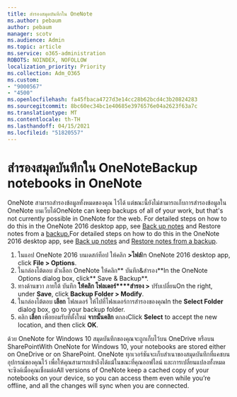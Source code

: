 ```yaml
---
title: สํารองสมุดบันทึกใน OneNote
ms.author: pebaum
author: pebaum
manager: scotv
ms.audience: Admin
ms.topic: article
ms.service: o365-administration
ROBOTS: NOINDEX, NOFOLLOW
localization_priority: Priority
ms.collection: Adm_O365
ms.custom:
- "9000567"
- "4500"
ms.openlocfilehash: fa45fbaca4727d3e14cc28b62bcd4c3b20824283
ms.sourcegitcommit: 8bc60ec34bc1e40685e3976576e04a2623f63a7c
ms.translationtype: MT
ms.contentlocale: th-TH
ms.lasthandoff: 04/15/2021
ms.locfileid: "51820557"
---
```

# <a name="backup-notebooks-in-onenote"></a><span data-ttu-id="80892-102">สํารองสมุดบันทึกใน OneNote</span><span class="sxs-lookup"><span data-stu-id="80892-102">Backup notebooks in OneNote</span></span>

<span data-ttu-id="80892-103">OneNote สามารถสํารองข้อมูลทั้งหมดของคุณ ไว้ได้ แต่ขณะนี้ยังไม่สามารถเก็บการสํารองข้อมูลใน OneNote บนเว็บได้</span><span class="sxs-lookup"><span data-stu-id="80892-103">OneNote can keep backups of all of your work, but that's not currently possible in OneNote for the web.</span></span> <span data-ttu-id="80892-104">For detailed steps on how to do this in the OneNote 2016 desktop app, see [Back up notes](https://support.office.com/article/back-up-notes-f58b34b0-611d-435e-87fa-7942a1767af4#id0eaabaaa=2016,_2013,_2010) and Restore notes from a [backup.](https://support.microsoft.com/office/5daf9cb0-6769-4998-a5de-f044fdd0d831)</span><span class="sxs-lookup"><span data-stu-id="80892-104">For detailed steps on how to do this in the OneNote 2016 desktop app, see [Back up notes](https://support.office.com/article/back-up-notes-f58b34b0-611d-435e-87fa-7942a1767af4#id0eaabaaa=2016,_2013,_2010) and [Restore notes from a backup](https://support.microsoft.com/office/5daf9cb0-6769-4998-a5de-f044fdd0d831).</span></span>

1. <span data-ttu-id="80892-105">ในแอป OneNote 2016 บนเดสก์ท็อป ให้คลิก **>ไฟล์**</span><span class="sxs-lookup"><span data-stu-id="80892-105">In OneNote 2016 desktop app, click **File > Options**.</span></span>
2. <span data-ttu-id="80892-106">ในกล่องโต้ตอบ ตัวเลือก OneNote ให้คลิก\*\* บันทึก&สํารอง\*\*</span><span class="sxs-lookup"><span data-stu-id="80892-106">In the OneNote Options dialog box, click\*\* Save & Backup\*\*.</span></span>
3. <span data-ttu-id="80892-107">ทางด้านขวา ภายใต้ บันทึก **ให้คลิก โฟลเดอร์\*\*\*\*สํารอง >** ปรับเปลี่ยน</span><span class="sxs-lookup"><span data-stu-id="80892-107">On the right, under **Save**, click **Backup Folder > Modify**.</span></span>
4. <span data-ttu-id="80892-108">ในกล่องโต้ตอบ **เลือก** โฟลเดอร์ ให้ไปที่โฟลเดอร์การสํารองของคุณ</span><span class="sxs-lookup"><span data-stu-id="80892-108">In the **Select Folder** dialog box, go to your backup folder.</span></span>
5. <span data-ttu-id="80892-109">คลิก **เลือก** เพื่อยอมรับที่ตั้งใหม่ **จากนั้นคลิก** ตกลง</span><span class="sxs-lookup"><span data-stu-id="80892-109">Click **Select** to accept the new location, and then click **OK**.</span></span>

<span data-ttu-id="80892-110">ด้วย OneNote for Windows 10 สมุดบันทึกของคุณจะถูกเก็บไว้บน OneDrive หรือบน SharePoint</span><span class="sxs-lookup"><span data-stu-id="80892-110">With OneNote for Windows 10, your notebooks are stored either on OneDrive or on SharePoint.</span></span> <span data-ttu-id="80892-111">OneNote ทุกเวอร์ชันจะเก็บสําเนาของสมุดบันทึกที่แคชบนอุปกรณ์ของคุณไว้ เพื่อให้คุณสามารถเข้าถึงได้แม้ในขณะที่คุณออฟไลน์ และการเปลี่ยนแปลงทั้งหมดจะซิงค์เมื่อคุณเชื่อมต่อ</span><span class="sxs-lookup"><span data-stu-id="80892-111">All versions of OneNote keep a cached copy of your notebooks on your device, so you can access them even while you’re offline, and all the changes will sync when you are connected.</span></span>
